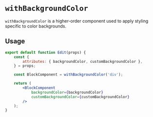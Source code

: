 # `withBackgroundColor`

`withBackgroundColor` is a higher-order component used to apply styling specific to color backgrounds.

## Usage

```jsx
export default function Edit(props) {
	const {
		attributes: { backgroundColor, customBackgroundColor },
	} = props;

	const BlockComponent = withBackgroundColor('div');

	return (
		<BlockComponent
			backgroundColor={backgroundColor}
			customBackgroundColor={customBackgroundColor}
		/>
	);
}
```
